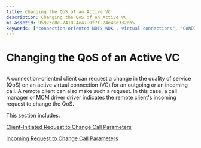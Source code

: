 ```yaml
---
title: Changing the QoS of an Active VC
description: Changing the QoS of an Active VC
ms.assetid: 95973c8e-7410-4e47-9f7f-24e46d332eb5
keywords: ["connection-oriented NDIS WDK , virtual connections", "CoNDIS WDK networking , virtual connections", "virtual connections WDK CoNDIS , QoS changes", "connection-oriented NDIS WDK , quality of service", "CoNDIS WDK networking , quality of service", "quality of service WDK CoNDIS", "QoS WDK CoNDIS", "MCM drivers WDK networking", "call managers WDK networking , quality of service"]
---
```


# Changing the QoS of an Active VC


## <a href="" id="ddk-changing-the-qos-of-an-active-vc-ng"></a>


A connection-oriented client can request a change in the quality of service (QoS) on an active virtual connection (VC) for an outgoing or an incoming call. A remote client can also make such a request. In this case, a call manager or MCM driver driver indicates the remote client's incoming request to change the QoS.

This section includes:

[Client-Initiated Request to Change Call Parameters](client-initiated-request-to-change-call-parameters.md)

[Incoming Request to Change Call Parameters](incoming-request-to-change-call-parameters.md)

 

 





